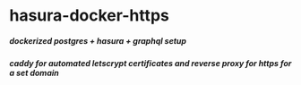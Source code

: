 # hasura-docker-https

##### dockerized postgres + hasura + graphql setup
##### caddy for automated letscrypt certificates and reverse proxy for https for a set domain
